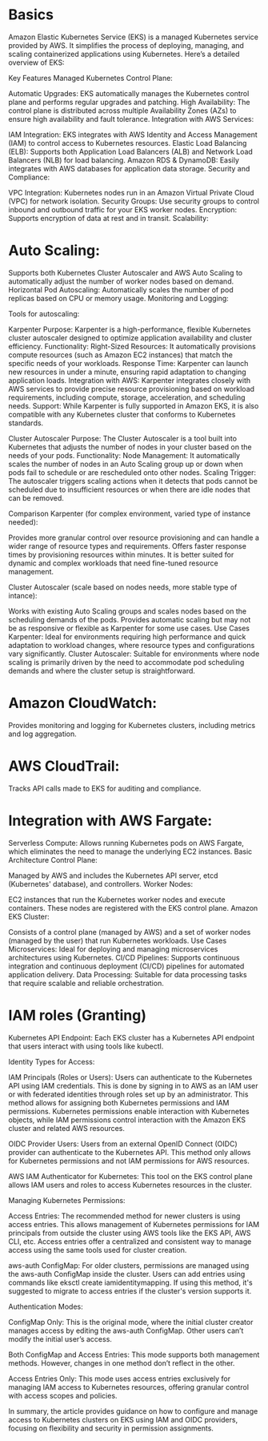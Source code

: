 # Basics

Amazon Elastic Kubernetes Service (EKS) is a managed Kubernetes service provided by AWS. It simplifies the process of deploying, managing, and scaling containerized applications using Kubernetes. Here’s a detailed overview of EKS:

Key Features
Managed Kubernetes Control Plane:

Automatic Upgrades: EKS automatically manages the Kubernetes control plane and performs regular upgrades and patching.
High Availability: The control plane is distributed across multiple Availability Zones (AZs) to ensure high availability and fault tolerance.
Integration with AWS Services:

IAM Integration: EKS integrates with AWS Identity and Access Management (IAM) to control access to Kubernetes resources.
Elastic Load Balancing (ELB): Supports both Application Load Balancers (ALB) and Network Load Balancers (NLB) for load balancing.
Amazon RDS & DynamoDB: Easily integrates with AWS databases for application data storage.
Security and Compliance:

VPC Integration: Kubernetes nodes run in an Amazon Virtual Private Cloud (VPC) for network isolation.
Security Groups: Use security groups to control inbound and outbound traffic for your EKS worker nodes.
Encryption: Supports encryption of data at rest and in transit.
Scalability:

# Auto Scaling: 

Supports both Kubernetes Cluster Autoscaler and AWS Auto Scaling to automatically adjust the number of worker nodes based on demand.
Horizontal Pod Autoscaling: Automatically scales the number of pod replicas based on CPU or memory usage.
Monitoring and Logging:

Tools for autoscaling:

Karpenter
Purpose: Karpenter is a high-performance, flexible Kubernetes cluster autoscaler designed to optimize application availability and cluster efficiency.
Functionality:
Right-Sized Resources: It automatically provisions compute resources (such as Amazon EC2 instances) that match the specific needs of your workloads.
Response Time: Karpenter can launch new resources in under a minute, ensuring rapid adaptation to changing application loads.
Integration with AWS: Karpenter integrates closely with AWS services to provide precise resource provisioning based on workload requirements, including compute, storage, acceleration, and scheduling needs.
Support: While Karpenter is fully supported in Amazon EKS, it is also compatible with any Kubernetes cluster that conforms to Kubernetes standards.

Cluster Autoscaler
Purpose: The Cluster Autoscaler is a tool built into Kubernetes that adjusts the number of nodes in your cluster based on the needs of your pods.
Functionality:
Node Management: It automatically scales the number of nodes in an Auto Scaling group up or down when pods fail to schedule or are rescheduled onto other nodes.
Scaling Trigger: The autoscaler triggers scaling actions when it detects that pods cannot be scheduled due to insufficient resources or when there are idle nodes that can be removed.

Comparison
Karpenter (for complex environment, varied type of instance needed):

Provides more granular control over resource provisioning and can handle a wider range of resource types and requirements.
Offers faster response times by provisioning resources within minutes.
It is better suited for dynamic and complex workloads that need fine-tuned resource management.

Cluster Autoscaler (scale based on nodes needs, more stable type of intance):

Works with existing Auto Scaling groups and scales nodes based on the scheduling demands of the pods.
Provides automatic scaling but may not be as responsive or flexible as Karpenter for some use cases.
Use Cases
Karpenter: Ideal for environments requiring high performance and quick adaptation to workload changes, where resource types and configurations vary significantly.
Cluster Autoscaler: Suitable for environments where node scaling is primarily driven by the need to accommodate pod scheduling demands and where the cluster setup is straightforward.

# Amazon CloudWatch:
 Provides monitoring and logging for Kubernetes clusters, including metrics and log aggregation.

# AWS CloudTrail: 
Tracks API calls made to EKS for auditing and compliance.

# Integration with AWS Fargate:

Serverless Compute: Allows running Kubernetes pods on AWS Fargate, which eliminates the need to manage the underlying EC2 instances.
Basic Architecture
Control Plane:

Managed by AWS and includes the Kubernetes API server, etcd (Kubernetes' database), and controllers.
Worker Nodes:

EC2 instances that run the Kubernetes worker nodes and execute containers. These nodes are registered with the EKS control plane.
Amazon EKS Cluster:

Consists of a control plane (managed by AWS) and a set of worker nodes (managed by the user) that run Kubernetes workloads.
Use Cases
Microservices: Ideal for deploying and managing microservices architectures using Kubernetes.
CI/CD Pipelines: Supports continuous integration and continuous deployment (CI/CD) pipelines for automated application delivery.
Data Processing: Suitable for data processing tasks that require scalable and reliable orchestration.

# IAM roles (Granting)

Kubernetes API Endpoint: Each EKS cluster has a Kubernetes API endpoint that users interact with using tools like kubectl.

Identity Types for Access:

IAM Principals (Roles or Users): Users can authenticate to the Kubernetes API using IAM credentials. This is done by signing in to AWS as an IAM user or with federated identities through roles set up by an administrator. This method allows for assigning both Kubernetes permissions and IAM permissions. Kubernetes permissions enable interaction with Kubernetes objects, while IAM permissions control interaction with the Amazon EKS cluster and related AWS resources.

OIDC Provider Users: Users from an external OpenID Connect (OIDC) provider can authenticate to the Kubernetes API. This method only allows for Kubernetes permissions and not IAM permissions for AWS resources.

AWS IAM Authenticator for Kubernetes: This tool on the EKS control plane allows IAM users and roles to access Kubernetes resources in the cluster.

Managing Kubernetes Permissions:

Access Entries: The recommended method for newer clusters is using access entries. This allows management of Kubernetes permissions for IAM principals from outside the cluster using AWS tools like the EKS API, AWS CLI, etc. Access entries offer a centralized and consistent way to manage access using the same tools used for cluster creation.

aws-auth ConfigMap: For older clusters, permissions are managed using the aws-auth ConfigMap inside the cluster. Users can add entries using commands like eksctl create iamidentitymapping. If using this method, it's suggested to migrate to access entries if the cluster's version supports it.

Authentication Modes:

ConfigMap Only: This is the original mode, where the initial cluster creator manages access by editing the aws-auth ConfigMap. Other users can’t modify the initial user’s access.

Both ConfigMap and Access Entries: This mode supports both management methods. However, changes in one method don’t reflect in the other.

Access Entries Only: This mode uses access entries exclusively for managing IAM access to Kubernetes resources, offering granular control with access scopes and policies.

In summary, the article provides guidance on how to configure and manage access to Kubernetes clusters on EKS using IAM and OIDC providers, focusing on flexibility and security in permission assignments.

